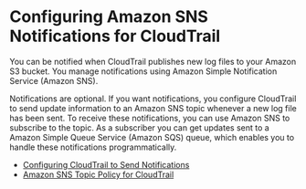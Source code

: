 # Configuring Amazon SNS Notifications for CloudTrail<a name="configure-sns-notifications-for-cloudtrail"></a>

 You can be notified when CloudTrail publishes new log files to your Amazon S3 bucket\. You manage notifications using Amazon Simple Notification Service \(Amazon SNS\)\.

Notifications are optional\. If you want notifications, you configure CloudTrail to send update information to an Amazon SNS topic whenever a new log file has been sent\. To receive these notifications, you can use Amazon SNS to subscribe to the topic\. As a subscriber you can get updates sent to a Amazon Simple Queue Service \(Amazon SQS\) queue, which enables you to handle these notifications programmatically\. 


+ [Configuring CloudTrail to Send Notifications](configure-cloudtrail-to-send-notifications.md)
+ [Amazon SNS Topic Policy for CloudTrail](cloudtrail-permissions-for-sns-notifications.md)